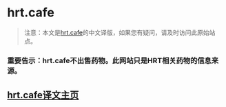 # hrt.cafe

> 注意：本文是[hrt.cafe](https://hrt.cafe)的中文译版，如果您有疑问，请及时访问此原始站点。

### 重要告示：hrt.cafe不出售药物。此网站只是HRT相关药物的信息来源。

## [hrt.cafe译文主页](./HOME.md)
